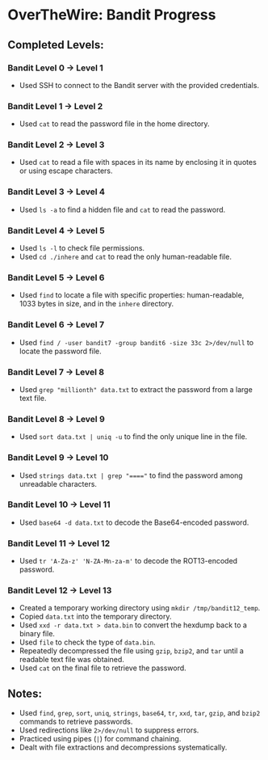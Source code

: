 # OverTheWire: Bandit Progress

## Completed Levels:

### Bandit Level 0 → Level 1
- Used SSH to connect to the Bandit server with the provided credentials.

### Bandit Level 1 → Level 2
- Used `cat` to read the password file in the home directory.

### Bandit Level 2 → Level 3
- Used `cat` to read a file with spaces in its name by enclosing it in quotes or using escape characters.

### Bandit Level 3 → Level 4
- Used `ls -a` to find a hidden file and `cat` to read the password.

### Bandit Level 4 → Level 5
- Used `ls -l` to check file permissions.
- Used `cd ./inhere` and `cat` to read the only human-readable file.

### Bandit Level 5 → Level 6
- Used `find` to locate a file with specific properties: human-readable, 1033 bytes in size, and in the `inhere` directory.

### Bandit Level 6 → Level 7
- Used `find / -user bandit7 -group bandit6 -size 33c 2>/dev/null` to locate the password file.

### Bandit Level 7 → Level 8
- Used `grep "millionth" data.txt` to extract the password from a large text file.

### Bandit Level 8 → Level 9
- Used `sort data.txt | uniq -u` to find the only unique line in the file.

### Bandit Level 9 → Level 10
- Used `strings data.txt | grep "===="` to find the password among unreadable characters.

### Bandit Level 10 → Level 11
- Used `base64 -d data.txt` to decode the Base64-encoded password.

### Bandit Level 11 → Level 12
- Used `tr 'A-Za-z' 'N-ZA-Mn-za-m'` to decode the ROT13-encoded password.

### Bandit Level 12 → Level 13
- Created a temporary working directory using `mkdir /tmp/bandit12_temp`.
- Copied `data.txt` into the temporary directory.
- Used `xxd -r data.txt > data.bin` to convert the hexdump back to a binary file.
- Used `file` to check the type of `data.bin`.
- Repeatedly decompressed the file using `gzip`, `bzip2`, and `tar` until a readable text file was obtained.
- Used `cat` on the final file to retrieve the password.


## Notes:
- Used `find`, `grep`, `sort`, `uniq`, `strings`, `base64`, `tr`, `xxd`, `tar`, `gzip`, and `bzip2` commands to retrieve passwords.
- Used redirections like `2>/dev/null` to suppress errors.
- Practiced using pipes (`|`) for command chaining.
- Dealt with file extractions and decompressions systematically.


